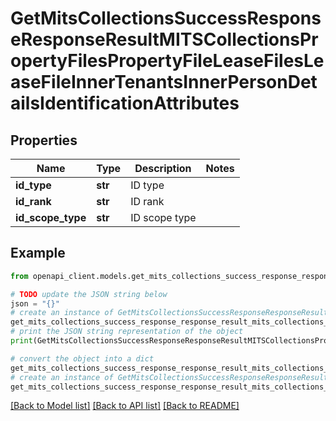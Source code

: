 # GetMitsCollectionsSuccessResponseResponseResultMITSCollectionsPropertyFilesPropertyFileLeaseFilesLeaseFileInnerTenantsInnerPersonDetailsIdentificationAttributes


## Properties

Name | Type | Description | Notes
------------ | ------------- | ------------- | -------------
**id_type** | **str** | ID type | 
**id_rank** | **str** | ID rank | 
**id_scope_type** | **str** | ID scope type | 

## Example

```python
from openapi_client.models.get_mits_collections_success_response_response_result_mits_collections_property_files_property_file_lease_files_lease_file_inner_tenants_inner_person_details_identification_attributes import GetMitsCollectionsSuccessResponseResponseResultMITSCollectionsPropertyFilesPropertyFileLeaseFilesLeaseFileInnerTenantsInnerPersonDetailsIdentificationAttributes

# TODO update the JSON string below
json = "{}"
# create an instance of GetMitsCollectionsSuccessResponseResponseResultMITSCollectionsPropertyFilesPropertyFileLeaseFilesLeaseFileInnerTenantsInnerPersonDetailsIdentificationAttributes from a JSON string
get_mits_collections_success_response_response_result_mits_collections_property_files_property_file_lease_files_lease_file_inner_tenants_inner_person_details_identification_attributes_instance = GetMitsCollectionsSuccessResponseResponseResultMITSCollectionsPropertyFilesPropertyFileLeaseFilesLeaseFileInnerTenantsInnerPersonDetailsIdentificationAttributes.from_json(json)
# print the JSON string representation of the object
print(GetMitsCollectionsSuccessResponseResponseResultMITSCollectionsPropertyFilesPropertyFileLeaseFilesLeaseFileInnerTenantsInnerPersonDetailsIdentificationAttributes.to_json())

# convert the object into a dict
get_mits_collections_success_response_response_result_mits_collections_property_files_property_file_lease_files_lease_file_inner_tenants_inner_person_details_identification_attributes_dict = get_mits_collections_success_response_response_result_mits_collections_property_files_property_file_lease_files_lease_file_inner_tenants_inner_person_details_identification_attributes_instance.to_dict()
# create an instance of GetMitsCollectionsSuccessResponseResponseResultMITSCollectionsPropertyFilesPropertyFileLeaseFilesLeaseFileInnerTenantsInnerPersonDetailsIdentificationAttributes from a dict
get_mits_collections_success_response_response_result_mits_collections_property_files_property_file_lease_files_lease_file_inner_tenants_inner_person_details_identification_attributes_from_dict = GetMitsCollectionsSuccessResponseResponseResultMITSCollectionsPropertyFilesPropertyFileLeaseFilesLeaseFileInnerTenantsInnerPersonDetailsIdentificationAttributes.from_dict(get_mits_collections_success_response_response_result_mits_collections_property_files_property_file_lease_files_lease_file_inner_tenants_inner_person_details_identification_attributes_dict)
```
[[Back to Model list]](../README.md#documentation-for-models) [[Back to API list]](../README.md#documentation-for-api-endpoints) [[Back to README]](../README.md)


